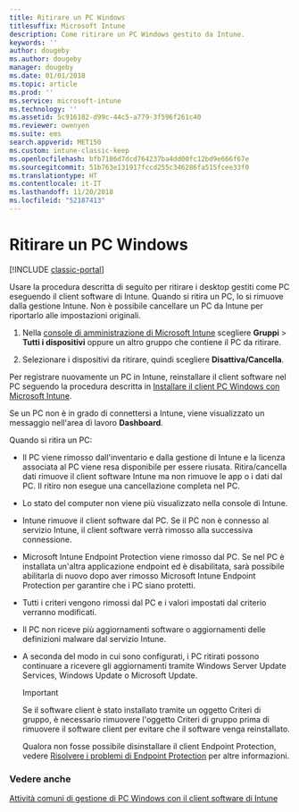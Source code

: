 ```yaml
---
title: Ritirare un PC Windows
titlesuffix: Microsoft Intune
description: Come ritirare un PC Windows gestito da Intune.
keywords: ''
author: dougeby
ms.author: dougeby
manager: dougeby
ms.date: 01/01/2018
ms.topic: article
ms.prod: ''
ms.service: microsoft-intune
ms.technology: ''
ms.assetid: 5c916182-d99c-44c5-a779-3f596f261c40
ms.reviewer: owenyen
ms.suite: ems
search.appverid: MET150
ms.custom: intune-classic-keep
ms.openlocfilehash: bfb7186d7dcd764237ba4dd00fc12bd9e666f67e
ms.sourcegitcommit: 51b763e131917fccd255c346286fa515fcee33f0
ms.translationtype: HT
ms.contentlocale: it-IT
ms.lasthandoff: 11/20/2018
ms.locfileid: "52187413"
---
```

# <a name="retire-a-windows-pc"></a>Ritirare un PC Windows

[!INCLUDE [classic-portal](includes/classic-portal.md)]

Usare la procedura descritta di seguito per ritirare i desktop gestiti come PC eseguendo il client software di Intune. Quando si ritira un PC, lo si rimuove dalla gestione Intune. Non è possibile cancellare un PC da Intune per riportarlo alle impostazioni originali.

1.  Nella [console di amministrazione di Microsoft Intune](https://manage.microsoft.com/) scegliere **Gruppi** &gt; **Tutti i dispositivi** oppure un altro gruppo che contiene il PC da ritirare.

2.  Selezionare i dispositivi da ritirare, quindi scegliere **Disattiva/Cancella**.

Per registrare nuovamente un PC in Intune, reinstallare il client software nel PC seguendo la procedura descritta in [Installare il client PC Windows con Microsoft Intune](install-the-windows-pc-client-with-microsoft-intune.md).

Se un PC non è in grado di connettersi a Intune, viene visualizzato un messaggio nell'area di lavoro **Dashboard**.

Quando si ritira un PC:

-   Il PC viene rimosso dall'inventario e dalla gestione di Intune e la licenza associata al PC viene resa disponibile per essere riusata. Ritira/cancella dati rimuove il client software Intune ma non rimuove le app o i dati dal PC. Il ritiro non esegue una cancellazione completa nel PC.

-   Lo stato del computer non viene più visualizzato nella console di Intune.

-   Intune rimuove il client software dal PC. Se il PC non è connesso al servizio Intune, il client software verrà rimosso alla successiva connessione.

-   Microsoft Intune Endpoint Protection viene rimosso dal PC. Se nel PC è installata un'altra applicazione endpoint ed è disabilitata, sarà possibile abilitarla di nuovo dopo aver rimosso Microsoft Intune Endpoint Protection per garantire che i PC siano protetti.

-   Tutti i criteri vengono rimossi dal PC e i valori impostati dal criterio verranno modificati.

-   Il PC non riceve più aggiornamenti software o aggiornamenti delle definizioni malware dal servizio Intune.

-   A seconda del modo in cui sono configurati, i PC ritirati possono continuare a ricevere gli aggiornamenti tramite Windows Server Update Services, Windows Update o Microsoft Update.

    > [!IMPORTANT]
    > Se il software client è stato installato tramite un oggetto Criteri di gruppo, è necessario rimuovere l'oggetto Criteri di gruppo prima di rimuovere il software client per evitare che il software venga reinstallato.

    Qualora non fosse possibile disinstallare il client Endpoint Protection, vedere [Risolvere i problemi di Endpoint Protection](/intune/troubleshoot-endpoint-protection-in-microsoft-intune) per altre informazioni.

### <a name="see-also"></a>Vedere anche

[Attività comuni di gestione di PC Windows con il client software di Intune](common-windows-pc-management-tasks-with-the-microsoft-intune-computer-client.md)